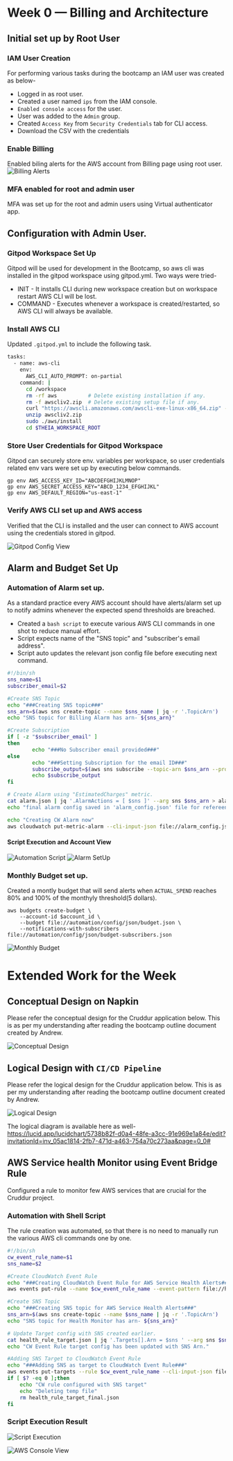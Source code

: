 # Week 0 — Billing and Architecture

## Initial set up by Root User

### IAM User Creation
For performing various tasks during the bootcamp an IAM user was created as below-
- Logged in as root user.
- Created a user named `ips` from the IAM console.
- `Enabled console access` for the user.
- User was added to the `Admin` group.
- Created `Access Key` from `Security Credentials` tab for CLI access.
- Download the CSV with the credentials

### Enable Billing 

Enabled biling alerts for the AWS account from Billing page using root user.
![Billing Alerts](media/Billing_Alerts.png "Billing Alerts")

### MFA enabled for root and admin user

MFA was set up for the root and admin users using Virtual authenticator app.


## Configuration with Admin User.

### Gitpod Workspace Set Up

Gitpod will be used for development in the Bootcamp, so aws cli was installed in the gitpod workspace using gitpod.yml. Two ways were tried-
- INIT - It installs CLI during new workspace creation but on workspace restart AWS CLI will be lost.
- COMMAND - Executes whenever a workspace is created/restarted, so AWS CLI will always be available.

### Install AWS CLI

Updated `.gitpod.yml` to include the following task.

```sh
tasks:
  - name: aws-cli
    env:
      AWS_CLI_AUTO_PROMPT: on-partial
    command: |
      cd /workspace
      rm -rf aws          # Delete existing installation if any.
      rm -f awscliv2.zip  # Delete existing setup file if any.
      curl "https://awscli.amazonaws.com/awscli-exe-linux-x86_64.zip" -o "awscliv2.zip"
      unzip awscliv2.zip
      sudo ./aws/install
      cd $THEIA_WORKSPACE_ROOT
```

### Store User Credentials for Gitpod Workspace
Gitpod can securely store env. variables per workspace, so user credentials related env vars were set up by executing below commands.

```
gp env AWS_ACCESS_KEY_ID="ABCDEFGHIJKLMNOP"
gp env AWS_SECRET_ACCESS_KEY="ABCD_1234_EFGHIJKL"
gp env AWS_DEFAULT_REGION="us-east-1"
```
### Verify AWS CLI set up and AWS access

Verified that the CLI is installed and the user can connect to AWS account using the credentials stored in gitpod.

![Gitpod Config View](media/aws-cli-install-via-gitpod.png "gitpod-setup")

## Alarm and Budget Set Up

### Automation of Alarm set up.

As a standard practice every AWS account should have alerts/alarm set up to notify admins whenever the expected spend thresholds are breached. 

- Created a `bash script` to execute various AWS CLI commands in one shot to reduce manual effort.
- Script expects name of the "SNS topic" and "subscriber's email address".
- Script auto updates the relevant json config file before executing next command.

```sh
#!/bin/sh
sns_name=$1
subscriber_email=$2

#Create SNS Topic
echo "###Creating SNS topic###"
sns_arn=$(aws sns create-topic --name $sns_name | jq -r '.TopicArn')
echo "SNS topic for Billing Alarm has arn- ${sns_arn}"

#Create Subscription
if [ -z "$subscriber_email" ]
then
        echo "###No Subscriber email provided###"
else
        echo "###Setting Subscription for the email ID###"
        subscribe_output=$(aws sns subscribe --topic-arn $sns_arn --protocol email --notification-endpoint $subscriber_email)
        echo $subscribe_output
fi

# Create Alarm using "EstimatedCharges" metric.
cat alarm.json | jq '.AlarmActions = [ $sns ]' --arg sns $sns_arn > alarm_config.json
echo "final alarm config saved in 'alarm_config.json' file for refereence."

echo "Creating CW Alarm now"
aws cloudwatch put-metric-alarm --cli-input-json file://alarm_config.json
```
#### Script Execution and Account View
![Automation Script](media/Alarm_Script_Execution.jpg "Automation Script")
![Alarm SetUp](media/Billing_alarm.jpg "Alarm SetUp")

### Monthly Budget set up.
Created a montly budget that will send alerts when `ACTUAL_SPEND` reaches 80% and 100% of the monthyly threshold(5 dollars).

```
aws budgets create-budget \
    --account-id $account_id \
    --budget file://automation/config/json/budget.json \
    --notifications-with-subscribers file://automation/config/json/budget-subscribers.json
```    
![Monthly Budget](media/Monthly_Budget.jpg "Monthly Budget")

# Extended Work for the Week

## Conceptual Design on Napkin

Please refer the conceptual design for the Cruddur application below. This is as per my understanding after reading the bootcamp outline document created by Andrew.

![Conceptual Design](media/Conceptual_Arch.jpg "Conceptual Design")

## Logical Design with `CI/CD Pipeline`

Please refer the logical design for the Cruddur application below. This is as per my understanding after reading the bootcamp outline document created by Andrew.

![Logical Design](media/Cruddur-Logical-View.jpeg "Logical Design")

The logical diagram is available here as well- https://lucid.app/lucidchart/5738b82f-d0a4-48fe-a3cc-91e969e1a84e/edit?invitationId=inv_05ac1814-2fb7-471d-a463-754a70c273aa&page=0_0#

## AWS Service health Monitor using Event Bridge Rule

Configured a rule to monitor few AWS services that are crucial for the Cruddur project.

### Automation with Shell Script

The rule creation was automated, so that there is no need to manually run the various AWS cli commands one by one.

```sh
#!/bin/sh
cw_event_rule_name=$1
sns_name=$2

#Create CloudWatch Event Rule
echo "###Creating CloudWatch Event Rule for AWS Service Health Alerts###"
aws events put-rule --name $cw_event_rule_name --event-pattern file://health_event.json

#Create SNS Topic
echo "###Creating SNS topic for AWS Service Health Alerts###"
sns_arn=$(aws sns create-topic --name $sns_name | jq -r '.TopicArn')
echo "SNS topic for Health Monitor has arn- ${sns_arn}"

# Update Target config with SNS created earlier.
cat health_rule_target.json | jq '.Targets[].Arn = $sns ' --arg sns $sns_arn > health_rule_target_final.json
echo "CW Event Rule target config has been updated with SNS Arn."

#Adding SNS Target to CloudWatch Event Rule
echo "###Adding SNS as target to CloudWatch Event Rule###"
aws events put-targets --rule $cw_event_rule_name --cli-input-json file://health_rule_target_final.json
if [ $? -eq 0 ];then
    echo "CW rule configured with SNS target"
    echo "Deleting temp file"
    rm health_rule_target_final.json
fi
```
### Script Execution Result
![Script Execution](media/AWS_service_health_monitor_rule.jpg "Script Execution")

![AWS Console View](media/EventRule.png "CW Rule and SNS for SVC health Monitoring")




